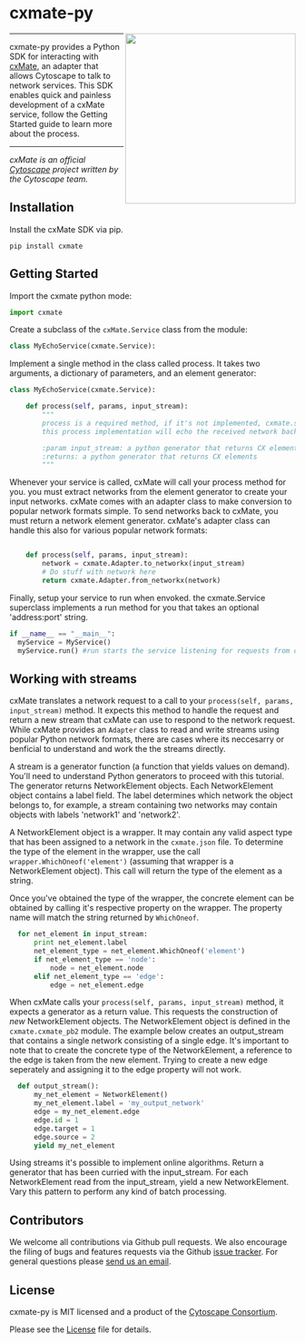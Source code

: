 cxmate-py
=========

<img align="right" height="300" src="http://www.cytoscape.org/images/logo/cy3logoOrange.svg">

---

cxmate-py provides a Python SDK for interacting with [cxMate](https://github.com/cxmate/cxmate), an adapter that allows Cytoscape to talk to network services. This SDK enables quick and painless development of a cxMate service, follow the Getting Started guide to learn more about the process.

---

_cxMate is an official [Cytoscape](http://www.cytoscape.org) project written by the Cytoscape team._

Installation
------------

Install the cxMate SDK via pip.

```
pip install cxmate
```

Getting Started
---------------

Import the cxmate python mode:
```python
import cxmate
```

Create a subclass of the `cxMate.Service` class from the module:
```python
class MyEchoService(cxmate.Service):
```

Implement a single method in the class called process. It takes two arguments, a dictionary of parameters, and an element generator:
```python
class MyEchoService(cxmate.Service):

    def process(self, params, input_stream):
        """
        process is a required method, if it's not implemented, cxmate.service will throw an error
        this process implementation will echo the received network back to the sender

        :param input_stream: a python generator that returns CX elements
        :returns: a python generator that returns CX elements
        """
```

Whenever your service is called, cxMate will call your process method for you. you must extract networks from the element generator to create your input networks. cxMate comes with an adapter class to make conversion to popular network formats simple.
To send networks back to cxMate, you must return a network element generator. cxMate's adapter class can handle this also for various popular network formats:
```python

    def process(self, params, input_stream):
        network = cxmate.Adapter.to_networkx(input_stream)
        # Do stuff with network here
        return cxmate.Adapter.from_networkx(network)
```

Finally, setup your service to run when envoked. the cxmate.Service superclass implements a run method for you that takes an optional 'address:port' string.
```python
if __name__ == "__main__":
  myService = MyService()
  myService.run() #run starts the service listening for requests from cxMate
```

Working with streams
--------------------
cxMate translates a network request to a call to your `process(self, params, input_stream)` method. It expects this method to handle the request and return a new stream that cxMate can use to respond to the network request. While cxMate provides an `Adapter` class to read and write streams using popular Python network formats, there are cases where its neccesarry or benficial to understand and work the the streams directly.

A stream is a generator function (a function that yields values on demand). You'll need to understand Python generators to proceed with this tutorial. The generator returns NetworkElement objects. Each NetworkElement object contains a label field. The label determines which network the object belongs to, for example, a stream containing two networks may contain objects with labels 'network1' and 'network2'.

A NetworkElement object is a wrapper. It may contain any valid aspect type that has been assigned to a network in the `cxmate.json` file. To determine the type of the element in the wrapper, use the call `wrapper.WhichOneof('element')` (assuming that wrapper is a NetworkElement object). This call will return the type of the element as a string.

Once you've obtained the type of the wrapper, the concrete element can be obtained by calling it's respective property on the wrapper. The property name will match the string returned by `WhichOneof`.

```python
  for net_element in input_stream:
      print net_element.label
      net_element_type = net_element.WhichOneof('element')
      if net_element_type == 'node':
          node = net_element.node
      elif net_element_type == 'edge':
          edge = net_element.edge
```

When cxMate calls your `process(self, params, input_stream)` method, it expects a generator as a return value. This requests the construction of *new* NetworkElement objects. The NetworkElement object is defined in the `cxmate.cxmate_pb2` module. The example below creates an output_stream that contains a single network consisting of a single edge. It's important to note that to create the concrete type of the NetworkElement, a reference to the edge is taken from the new element. Trying to create a new edge seperately and assigning it to the edge property will not work.

```python
  def output_stream():
      my_net_element = NetworkElement()
      my_net_element.label = 'my_output_network'
      edge = my_net_element.edge
      edge.id = 1
      edge.target = 1
      edge.source = 2
      yield my_net_element
```

Using streams it's possible to implement online algorithms. Return a generator that has been curried with the input_stream. For each NetworkElement read from the input_stream, yield a new NetworkElement. Vary this pattern to perform any kind of batch processing.

Contributors
------------

We welcome all contributions via Github pull requests. We also encourage the filing of bugs and features requests via the Github [issue tracker](https://github.com/cxmate/cxmate-py/issues/new). For general questions please [send us an email](eric.david.sage@gmail.com).

License
-------

cxmate-py is MIT licensed and a product of the [Cytoscape Consortium](http://www.cytoscapeconsortium.org).

Please see the [License](https://github.com/cxmate/cxmate-py/blob/master/LICENSE) file for details.
